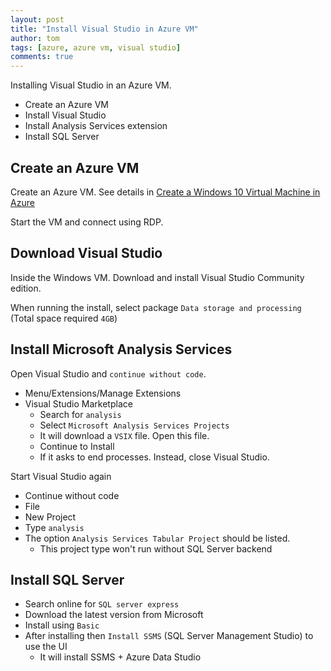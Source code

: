 ```yaml
---
layout: post
title: "Install Visual Studio in Azure VM"
author: tom
tags: [azure, azure vm, visual studio]
comments: true
---
```


Installing Visual Studio in an Azure VM.

* Create an Azure VM
* Install Visual Studio
* Install Analysis Services extension
* Install SQL Server

## Create an Azure VM

Create an Azure VM. See details in [Create a Windows 10 Virtual Machine in Azure](../create-windows10-vm-azure/)

Start the VM and connect using RDP.

## Download Visual Studio

Inside the Windows VM. Download and install Visual Studio Community edition.

When running the install, select package `Data storage and processing` (Total space required `4GB`)

## Install Microsoft Analysis Services

Open Visual Studio and `continue without code`.

* Menu/Extensions/Manage Extensions
* Visual Studio Marketplace
  * Search for `analysis`
  * Select `Microsoft Analysis Services Projects`
  * It will download a `VSIX` file. Open this file.
  * Continue to Install
  * If it asks to end processes. Instead, close Visual Studio.

Start Visual Studio again
* Continue without code
* File
* New Project
* Type `analysis`
* The option `Analysis Services Tabular Project` should be listed.
  * This project type won't run without SQL Server backend

## Install SQL Server

* Search online for `SQL server express`
* Download the latest version from Microsoft
* Install using `Basic`
* After installing then `Install SSMS` (SQL Server Management Studio) to use the UI
  * It will install SSMS + Azure Data Studio
